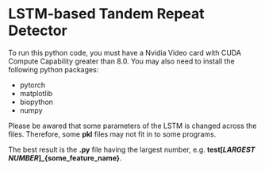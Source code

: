 # LSTM-based Tandem Repeat Detector

To run this python code, you must have a Nvidia Video card with CUDA Compute Capability greater than 8.0. You may also need to install the following python packages:

- pytorch
- matplotlib
- biopython
- numpy

Please be awared that some parameters of the LSTM is changed across the files. Therefore, some **pkl** files may not fit in to some programs.

The best result is the **.py** file having the largest number, e.g. **test[_LARGEST NUMBER_]_{some_feature_name}**.